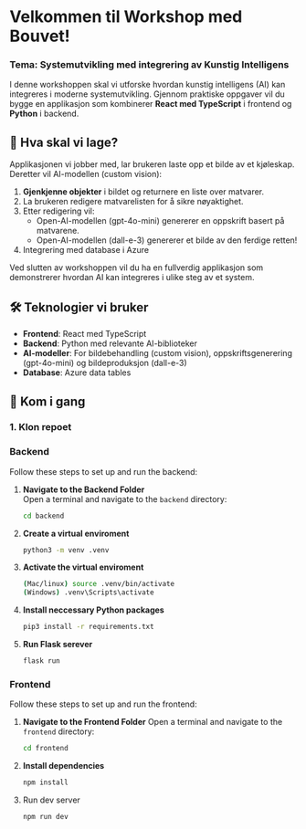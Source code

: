 # Velkommen til Workshop med Bouvet!  
### Tema: Systemutvikling med integrering av Kunstig Intelligens  

I denne workshoppen skal vi utforske hvordan kunstig intelligens (AI) kan integreres i moderne systemutvikling. Gjennom praktiske oppgaver vil du bygge en applikasjon som kombinerer **React med TypeScript** i frontend og **Python** i backend.  

## 🌟 Hva skal vi lage?  
Applikasjonen vi jobber med, lar brukeren laste opp et bilde av et kjøleskap. Deretter vil  AI-modellen (custom vision):  
1. **Gjenkjenne objekter** i bildet og returnere en liste over matvarer.  
2. La brukeren redigere matvarelisten for å sikre nøyaktighet.  
3. Etter redigering vil:  
   - Open-AI-modellen (gpt-4o-mini) genererer en oppskrift basert på matvarene.  
   - Open-AI-modellen (dall-e-3) genererer et bilde av den ferdige retten!
4. Integrering med database i Azure 

Ved slutten av workshoppen vil du ha en fullverdig applikasjon som demonstrerer hvordan AI kan integreres i ulike steg av et system.  



## 🛠️ Teknologier vi bruker  
- **Frontend**: React med TypeScript  
- **Backend**: Python med relevante AI-biblioteker  
- **AI-modeller**: For bildebehandling (custom vision), oppskriftsgenerering (gpt-4o-mini) og bildeproduksjon (dall-e-3)
- **Database**: Azure data tables


## 🚀 Kom i gang  

### 1. Klon repoet  

### Backend  

Follow these steps to set up and run the backend:  

1. **Navigate to the Backend Folder**  
   Open a terminal and navigate to the `backend` directory:  
   ```bash  
   cd backend  
2. **Create a virtual enviroment**
    ```bash
    python3 -m venv .venv
3. **Activate the virtual enviroment**
    ```bash
    (Mac/linux) source .venv/bin/activate 
    (Windows) .venv\Scripts\activate
4. **Install neccessary Python packages**
    ```bash
    pip3 install -r requirements.txt
5. **Run Flask serever**
    ```bash
    flask run
    
### Frontend
Follow these steps to set up and run the frontend:
1. **Navigate to the Frontend Folder**
   Open a terminal and navigate to the `frontend` directory:
   ```bash
   cd frontend

2. **Install dependencies**
    ```bash
   npm install
3. Run dev server
    ```bash
   npm run dev
